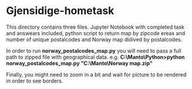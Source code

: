 # Gjensidige-hometask

This directory contains three files.
Jupyter Notebook with completed task and answears included, python script to return map by zipcode ereas and number of unique postalcodes and Norway map didived by postalcodes.

In order to run **norway_postalcodes_map.py** you will need to pass a full path to zipped file with geographical data.
e.g. **C:\Manto\Python>python norway_postalcodes_map.py "C:\Manto\Norway map.zip"**

Finally, you might need to zoom in a bit and wait for picture to be rendered in order to see borders.
